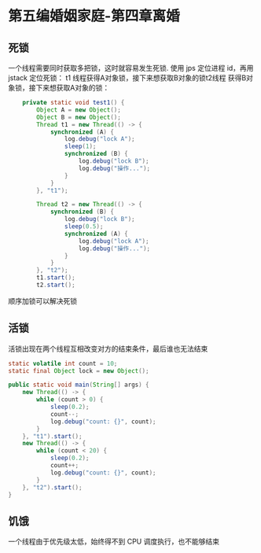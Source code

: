 # 第五编婚姻家庭-第四章离婚


## 死锁
一个线程需要同时获取多把锁，这时就容易发生死锁.
使用 jps 定位进程 id，再用 jstack 定位死锁：
t1 线程获得A对象锁，接下来想获取B对象的锁t2线程 获得B对象锁，接下来想获取A对象的锁：
```java
    private static void test1() {
        Object A = new Object();
        Object B = new Object();
        Thread t1 = new Thread(() -> {
            synchronized (A) {
                log.debug("lock A");
                sleep(1);
                synchronized (B) {
                    log.debug("lock B");
                    log.debug("操作...");
                }
            }
        }, "t1");

        Thread t2 = new Thread(() -> {
            synchronized (B) {
                log.debug("lock B");
                sleep(0.5);
                synchronized (A) {
                    log.debug("lock A");
                    log.debug("操作...");
                }
            }
        }, "t2");
        t1.start();
        t2.start();
```
顺序加锁可以解决死锁


## 活锁
活锁出现在两个线程互相改变对方的结束条件，最后谁也无法结束
```java
static volatile int count = 10;
static final Object lock = new Object();

public static void main(String[] args) {
    new Thread(() -> {
        while (count > 0) {
            sleep(0.2);
            count--;
            log.debug("count: {}", count);
        }
    }, "t1").start();
    new Thread(() -> {
        while (count < 20) {
            sleep(0.2);
            count++;
            log.debug("count: {}", count);
        }
    }, "t2").start();
}
```

## 饥饿
一个线程由于优先级太低，始终得不到 CPU 调度执行，也不能够结束